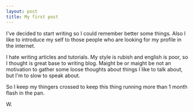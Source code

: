 ```yaml
---
layout: post
title: My first post
---
```


I've decided to start writing so I could remember better some things. Also I like to introduce my self to those people who are looking for my profile in the internet. 

I hate writing articles and tutorials. My style is rubish and english is poor, so I thought is great base to writing blog. Maight be or maight be not an motivation to gather some loose thoughts about things I like to talk about, but I'm to slow to speak about.

So I keep my thingers crossed to keep this thing running more than 1 month flash in the pan.

W.